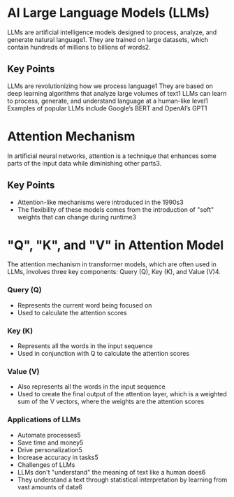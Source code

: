 # AI Large Language Models (LLMs)
LLMs are artificial intelligence models designed to process, analyze, and generate natural language1. They are trained on large datasets, which contain hundreds of millions to billions of words2.

## Key Points
LLMs are revolutionizing how we process language1
They are based on deep learning algorithms that analyze large volumes of text1
LLMs can learn to process, generate, and understand language at a human-like level1
Examples of popular LLMs include Google’s BERT and OpenAI’s GPT1

# Attention Mechanism
In artificial neural networks, attention is a technique that enhances some parts of the input data while diminishing other parts3.

## Key Points
- Attention-like mechanisms were introduced in the 1990s3
- The flexibility of these models comes from the introduction of "soft" weights that can change during runtime3

# "Q", "K", and "V" in Attention Model
The attention mechanism in transformer models, which are often used in LLMs, involves three key components: Query (Q), Key (K), and Value (V)4.

### Query (Q)
- Represents the current word being focused on
- Used to calculate the attention scores

### Key (K)
- Represents all the words in the input sequence
- Used in conjunction with Q to calculate the attention scores

### Value (V)
- Also represents all the words in the input sequence
- Used to create the final output of the attention layer, which is a weighted sum of the V vectors, where the weights are the attention scores

### Applications of LLMs
- Automate processes5
- Save time and money5
- Drive personalization5
- Increase accuracy in tasks5
- Challenges of LLMs
- LLMs don't "understand" the meaning of text like a human does6
- They understand a text through statistical interpretation by learning from vast amounts of data6
